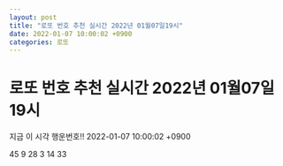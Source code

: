 ```yaml
---
layout: post
title: "로또 번호 추천 실시간 2022년 01월07일19시"
date: 2022-01-07 10:00:02 +0900
categories: 로또
---
```


# 로또 번호 추천 실시간 2022년 01월07일19시

지금 이 시각 행운번호!! 2022-01-07 10:00:02 +0900

 45  9  28  3  14  33 


